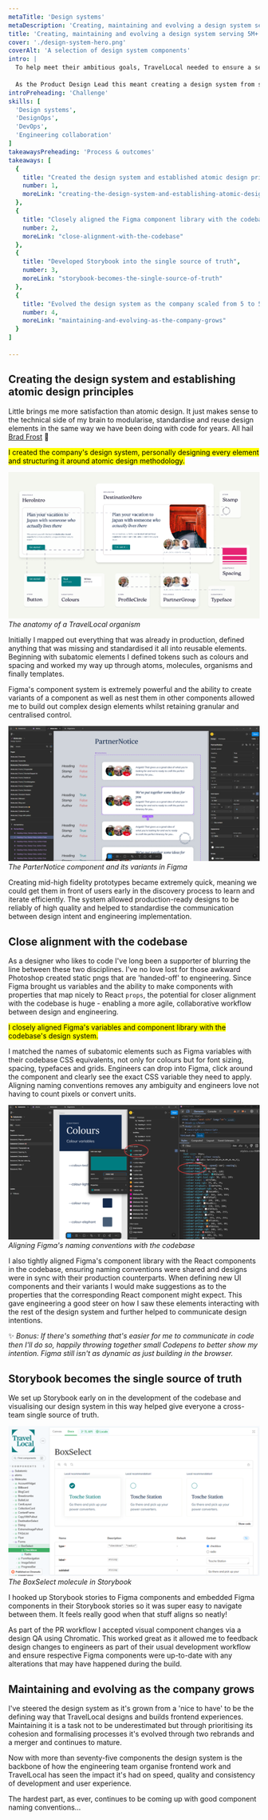 ```yaml
---
metaTitle: 'Design systems'
metaDescription: 'Creating, maintaining and evolving a design system serving 5M+ users'
title: 'Creating, maintaining and evolving a design system serving 5M+ users'
cover: './design-system-hero.png'
coverAlt: 'A selection of design system components'
intro: |
  To help meet their ambitious goals, TravelLocal needed to ensure a seamless and consistent user experience across their customer journey, whilst allowing the team to prototype and build new experiences efficiently. Enter design systems! 
  
  As the Product Design Lead this meant creating a design system from scratch and owning that over multiple years as the company, product and team scaled.
introPreheading: 'Challenge'
skills: [
  'Design systems',
  'DesignOps',
  'DevOps',
  'Engineering collaboration'
]
takeawaysPreheading: 'Process & outcomes'
takeaways: [
  {
    title: "Created the design system and established atomic design principles",
    number: 1,
    moreLink: "creating-the-design-system-and-establishing-atomic-design-principles"
  },
  {
    title: "Closely aligned the Figma component library with the codebase",
    number: 2,
    moreLink: "close-alignment-with-the-codebase"
  },
  {
    title: "Developed Storybook into the single source of truth",
    number: 3,
    moreLink: "storybook-becomes-the-single-source-of-truth"
  },
  {
    title: "Evolved the design system as the company scaled from 5 to 50+ people",
    number: 4,
    moreLink: "maintaining-and-evolving-as-the-company-grows"
  }
]

---
```


## Creating the design system and establishing atomic design principles

Little brings me more satisfaction than atomic design. It just makes sense to the technical side of my brain to modularise, standardise and reuse design elements in the same way we have been doing with code for years. All hail [Brad Frost](https://atomicdesign.bradfrost.com/) 🙌

<mark>I created the company's design system, personally designing every element and structuring it around atomic design methodology.</mark>

![The anatomy of a TravelLocal organism](./design-system-anatomy-of-a-component.png)
*The anatomy of a TravelLocal organism*

Initially I mapped out everything that was already in production, defined anything that was missing and standardised it all into reusable elements. Beginning with subatomic elements I defined tokens such as colours and spacing and worked my way up through atoms, molecules, organisms and finally templates.

Figma's component system is extremely powerful and the ability to create variants of a component as well as nest them in other components allowed me to build out complex design elements whilst retaining granular and centralised control.

![The ParterNotice component and its variants in Figma](./design-system-figma.png)
*The ParterNotice component and its variants in Figma*

Creating mid-high fidelity prototypes became extremely quick, meaning we could get them in front of users early in the discovery process to learn and iterate efficiently. The system allowed production-ready designs to be reliably of high quality and helped to standardise the communication between design intent and engineering implementation.

## Close alignment with the codebase

As a designer who likes to code I've long been a supporter of blurring the line between these two disciplines. I've no love lost for those awkward Photoshop created static pngs that are 'handed-off' to engineering. Since Figma brought us variables and the ability to make components with properties that map nicely to React `props`, the potential for closer alignment with the codebase is huge - enabling a more agile, collaborative workflow between design and engineering.

<mark>I closely aligned Figma's variables and component library with the codebase's design system.</mark>

I matched the names of subatomic elements such as Figma variables with their codebase CSS equivalents, not only for colours but for font sizing, spacing, typefaces and grids. Engineers can drop into Figma, click around the component and clearly see the exact CSS variable they need to apply. Aligning naming conventions removes any ambiguity and engineers love not having to count pixels or convert units.

![Aligning Figma's naming conventions with the codebase](./design-system-naming.png)
*Aligning Figma's naming conventions with the codebase*

I also tightly aligned Figma's component library with the React components in the codebase, ensuring naming conventions were shared and designs were in sync with their production counterparts. When defining new UI components and their variants I would make suggestions as to the properties that the corresponding React component might expect. This gave engineering a good steer on how I saw these elements interacting with the rest of the design system and further helped to communicate design intentions.

✨ _Bonus: If there's something that's easier for me to communicate in code then I'll do so, happily throwing together small Codepens to better show my intention. Figma still isn't as dynamic as just building in the browser._

## Storybook becomes the single source of truth

We set up Storybook early on in the development of the codebase and visualising our design system in this way helped give everyone a cross-team single source of truth.

![The BoxSelect molecule in Storybook](./design-system-storybook.png)
*The BoxSelect molecule in Storybook*

I hooked up Storybook stories to Figma components and embedded Figma components in their Storybook stories so it was super easy to navigate between them. It feels really good when that stuff aligns so neatly!

As part of the PR workflow I accepted visual component changes via a design QA using Chromatic. This worked great as it allowed me to feedback design changes to engineers as part of their usual development workflow and ensure respective Figma components were up-to-date with any alterations that may have happened during the build.

## Maintaining and evolving as the company grows

I've steered the design system as it's grown from a 'nice to have' to be the defining way that TravelLocal designs and builds frontend experiences. Maintaining it is a task not to be underestimated but through prioritising its cohesion and formalising processes it's evolved through two rebrands and a merger and continues to mature.

Now with more than seventy-five components the design system is the backbone of how the engineering team organise frontend work and TravelLocal has seen the impact it's had on speed, quality and consistency of development and user experience.

The hardest part, as ever, continues to be coming up with good component naming conventions…